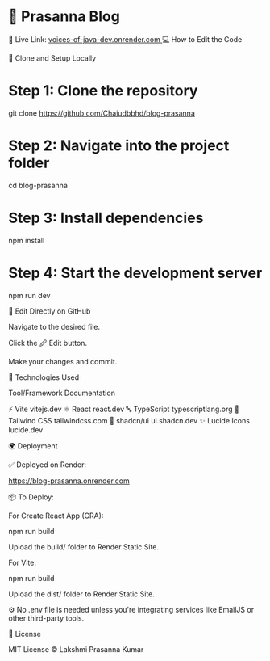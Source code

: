 # 📝 Prasanna Blog

🔗 Live Link: [voices-of-java-dev.onrender.com
](https://blog-prasanna.onrender.com
)
💻 How to Edit the Code

🔹 Clone and Setup Locally


# Step 1: Clone the repository

git clone https://github.com/Chaiudbbhd/blog-prasanna

# Step 2: Navigate into the project folder

cd blog-prasanna

# Step 3: Install dependencies

npm install

# Step 4: Start the development server

npm run dev

🔹 Edit Directly on GitHub

Navigate to the desired file.

Click the 🖉 Edit button.

Make your changes and commit.

🚀 Technologies Used

Tool/Framework	Documentation

⚡ Vite      	           vitejs.dev
⚛️ React    	           react.dev
🔤 TypeScript	           typescriptlang.org
🎨 Tailwind CSS	         tailwindcss.com
🧩 shadcn/ui	           ui.shadcn.dev
✨ Lucide Icons	         lucide.dev

🌍 Deployment

✅ Deployed on Render:

https://blog-prasanna.onrender.com

📦 To Deploy:

For Create React App (CRA):

npm run build

Upload the build/ folder to Render Static Site.

For Vite:

npm run build

Upload the dist/ folder to Render Static Site.

⚙️ No .env file is needed unless you're integrating services like EmailJS or other third-party tools.

🧠 License

MIT License © Lakshmi Prasanna Kumar
